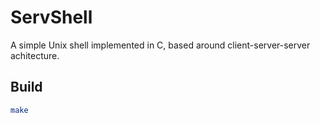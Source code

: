 # ServShell

A simple Unix shell implemented in C, based around client-server-server achitecture.

## Build

```bash
make
